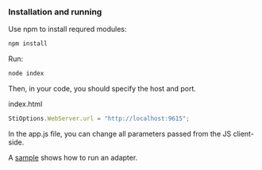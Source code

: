 
### Installation and running
Use npm to install requred modules:

```bash
npm install
```
Run:
```bash
node index
```
Then, in your code, you should specify the host and port.

index.html
```js
StiOptions.WebServer.url = "http://localhost:9615";
```

In the app.js file, you can change all parameters passed from the JS client-side.

A [sample](https://github.com/stimulsoft/Samples-JS/tree/master/Node.js/Starting%20SQL%20adapters%20from%20the%20HTTP%20server) shows how to run an adapter.
